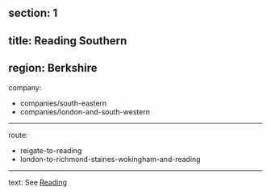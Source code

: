 section: 1
----
title: Reading Southern
----
region: Berkshire
----
company:
- companies/south-eastern
- companies/london-and-south-western
----
route:
- reigate-to-reading
- london-to-richmond-staines-wokingham-and-reading
----
text: See [Reading](/stations/reading)
